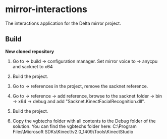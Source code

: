 mirror-interactions
=============

The interactions application for the Delta mirror project.



Build
---

__New cloned repository__

1. Go to -> build -> configuration manager.
Set mirror voice to -> anycpu and sacknet to x64

2. Build the project.
3. Go to -> references in the project, remove the sacknet reference.
4. Go to -> reference -> add reference, browse to the sacknet folder -> bin -> x64 -> debug and add "Sacknet.KinectFacialRecognition.dll".
5. Build the project.
6. Copy the vgbtechs folder with all contents to the Debug folder of the solution. 
You can find the vgbtechs folder here: C:\Program Files\Microsoft SDKs\Kinect\v2.0_1409\Tools\KinectStudio 




